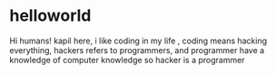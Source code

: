 # helloworld
Hi humans!
kapil here, i like coding in my life , coding means hacking everything,
hackers refers to programmers, and programmer have a knowledge of computer knowledge so hacker is a programmer

